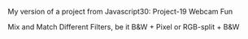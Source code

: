 My version of a project from Javascript30: Project-19 Webcam Fun

Mix and Match Different Filters, be it B&W + Pixel or RGB-split + B&W
